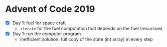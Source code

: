 # Advent of Code 2019

- [x] Day 1: fuel for space craft
  - `iterate` for the fuel computation that depends on the fuel (recursive)
- [x] Day 1: run the computer program
   - inefficient solution: full copy of the state (int array) in every step


